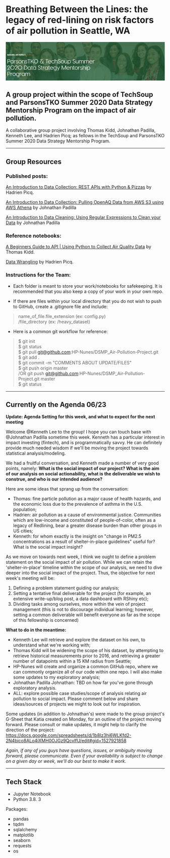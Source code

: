 # Breathing Between the Lines: the legacy of red-lining on risk factors of air pollution in Seattle, WA

![alt text](readMe_assets/img/dsmpBanner.png "Banner")
## A group project within the scope of TechSoup and ParsonsTKO Summer 2020 Data Strategy Mentorship Program on the impact of air pollution.

A collaborative group project involving Thomas Kidd, Johnathan Padilla, Kenneth Lee, and Hadrien Picq; as fellows in the TechSoup and ParsonsTKO Summer 2020 Data Strategy Mentorship Program.
***
## Group Resources
### Published posts:
[An Introduction to Data Collection: REST APIs with Python & Pizzas](https://medium.com/@geocuriosity/an-introduction-to-data-collection-rest-apis-with-python-pizzas-7b682cef676c) by Hadrien Picq.

[An Introduction to Data Collection: Pulling OpenAQ Data from AWS S3 using AWS Athena](https://medium.com/@johnathan.d.padilla/an-introduction-to-data-collection-pulling-openaq-data-from-s3-using-aws-athena-26863b97c5cb) by Johnathan Padilla

[An Introduction to Data Cleaning: Using Regular Expressions to Clean your Data](https://medium.com/@johnathan.d.padilla/an-introduction-to-data-cleaning-using-regular-expressions-to-clean-your-data-9684ccfac74c) by Johnathan Padilla

### Reference notebooks:

[A Beginners Guide to API | Using Python to Collect Air Quality Data](https://nbviewer.jupyter.org/github/Kidd-Thomas/Air-Quality-Comparison/blob/master/AQS%20API%20GUIDE.ipynb?flush_cache=True) by Thomas Kidd.

[Data Wrangling](https://nbviewer.jupyter.org/github/HP-Nunes/dataStrategyMentorship_airQAproj/blob/master/data_Wrangling.ipynb) by Hadrien Picq.

### Instructions for the Team:

* Each folder is meant to store your work/notebooks for safekeeping. It is recommended that you also keep a copy of your work in your own repo.

* If there are files within your local directory that you do not wish to push to GitHub, create a .gitignore file and include:

> name_of_file.file_extension (ex: config.py) <br>
> /file_directory (ex: /heavy_dataset)

* Here is a common git workflow for reference:

> $ git init <br>
> $ git status <br>
> $ git pull git@github.com:HP-Nunes/DSMP_Air-Pollution-Project.git <br>
> $ git add .  <br> 
> $ git commit -m "COMMENTS ABOUT UPDATE/FILES" <br>
>  $ git push origin master <br>
>  /OR git push git@github.com:HP-Nunes/DSMP_Air-Pollution-Project.git master <br>
>  $ git status
***
## Currently on the Agenda 06/23

<b>Update: Agenda Setting for this week, and what to expect for the next meeting</b>

Welcome @Kenneth Lee to the group! I hope you can touch base with @Johnathan Padilla sometime this week. Kenneth has a particular interest in impact investing (fintech), and is programmatically savvy. He can definitely provide much needed wisdom if we'll be moving the project towards statistical analysis/modeling.

We had a fruitful conversation, and Kenneth made a number of very good points, namely: <b>What is the social impact of our project? What is the aim of our analysis on social actionability, what is the deliverable we wish to construe, and who is our intended audience?</b>

Here are some ideas that sprang up from the conversation:

* Thomas: fine particle pollution as a major cause of health hazards, and the economic loss due to the prevalence of asthma in the U.S. population;
* Hadrien: air pollution as a cause of environmental justice. Communities which are low-income and constituted of people-of-color, often as a legacy of Redlining, bear a greater disease burden than other groups in US cities;
* Kenneth: for whom exactly is the insight on "change in PM2.5 concentrations as a result of shelter-in-place guidelines" useful for? What is the social impact insight?

As we move on towards next week, I think we ought to define a problem statement on the social impact of air pollution. While we can retain the 'shelter-in-place' timeline within the scope of our analysis, we need to dive deeper into the social impact of the project. Thus, the objective for next week's meeting will be:

1. Defining a problem statement guiding our analysis;
2. Setting a tentative final deliverable for the project (for example, an extensive write-up/blog post, a data dashboard with RShiny etc);
3. Dividing tasks among ourselves, more within the vein of project management (this is not to discourage individual learning; however, setting a common deliverable will benefit everyone as far as the scope of this fellowship is concerned)

<b>What to do in the meantime:</b>

* Kenneth Lee will retrieve and explore the dataset on his own, to understand what we're working with;
* Thomas Kidd will be widening the scope of his dataset, by attempting to retrieve historical measurements prior to 2016, and retrieving a greater number of datapoints within a 15 KM radius from Seattle;
* HP-Nunes will create and organize a common GitHub repo, where we can commonly organize all of our code within one repo. I will also make some updates to my exploratory analysis;
* Johnathan Padilla Johnathan: TBD on how far you've gone through exploratory analysis.
* ALL: explore possible case studies/scope of analysis relating air pollution to social impact. Please comment below and share ideas/sources of projects we might to look out for inspiration.

Some updates (in addition to Johnathan's) were made to the group project's G-Sheet that Katia created on Monday, for an outline of the project moving forward. Please consult or make updates, it might help to clarify the direction of the project: https://docs.google.com/spreadsheets/d/1b8Iz3hi6WLKfd2-2N4bico8ALo4iXMH0OJGz9QcvlfU/edit#gid=1527921858

<em>Again, if any of you guys have questions, issues, or ambiguity moving forward, please communicate. Even if your availability is subject to change on a given day or week, we'll do our best to make it work.</em>

***
## Tech Stack

* Jupyter Notebook
* Python 3.8. 3

Packages:
* pandas
* tqdm
* sqlalchemy
* matplotlib
* seaborn
* requests
* os
